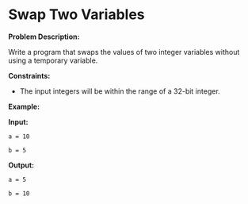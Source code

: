 # Swap Two Variables

**Problem Description:**
Write a program that swaps the values of two integer variables without using a temporary variable.

**Constraints:**
- The input integers will be within the range of a 32-bit integer.

**Example:**
**Input:**
`a = 10`
`b = 5`
**Output:**
`a = 5`
`b = 10`
